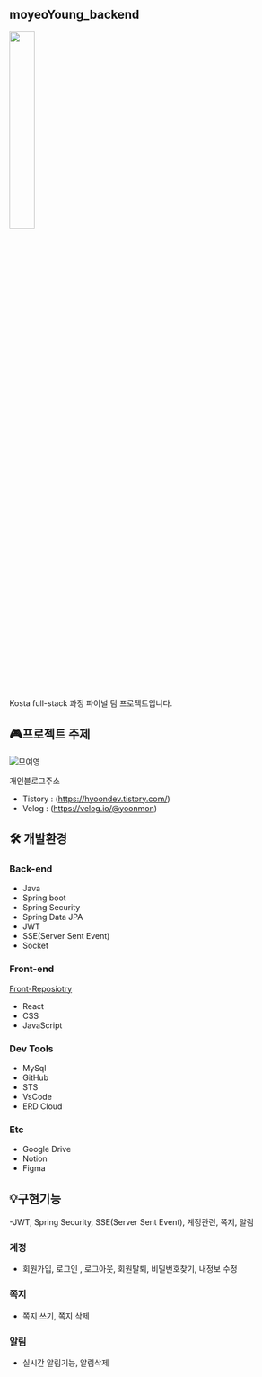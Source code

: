 ## moyeoYoung_backend
<img src="https://github.com/hyunyoonNa/moyeoYoung_backend/assets/116360555/9d3ca872-d6b1-4b4e-9612-ccb7fee67053" width="30%">


Kosta full-stack 과정 파이널 팀 프로젝트입니다.<br>

## 🎮프로젝트 주제
![모여영](https://github.com/hyunyoonNa/moyeoYoung_backend/assets/116360555/f518fe96-457a-4b84-a6c3-225ddc9e87a7)

개인블로그주소

  - Tistory : (https://hyoondev.tistory.com/)
  - Velog : (https://velog.io/@yoonmon)

## 🛠 개발환경

 ### Back-end

- Java
- Spring boot
- Spring Security
- Spring Data JPA
- JWT
- SSE(Server Sent Event)
- Socket
  
### Front-end
  [Front-Reposiotry](https://github.com/hyunyoonNa/moyeoYoung_frontend)
- React
- CSS
- JavaScript

### Dev Tools
- MySql
- GitHub
- STS
- VsCode
- ERD Cloud

### Etc
- Google Drive
- Notion
- Figma

## 💡구현기능  
-JWT, Spring Security, SSE(Server Sent Event), 계정관련, 쪽지, 알림

### 계정
- 회원가입, 로그인 , 로그아웃, 회원탈퇴, 비밀번호찾기, 내정보 수정

### 쪽지
- 쪽지 쓰기, 쪽지 삭제

### 알림
- 실시간 알림기능, 알림삭제

  
  



